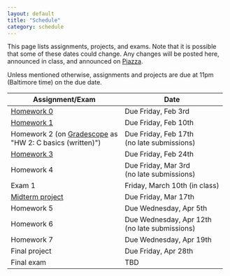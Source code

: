 ```yaml
---
layout: default
title: "Schedule"
category: schedule
---
```


This page lists assignments, projects, and exams. Note that it is possible that some
of these dates could change. Any changes will be posted here, announced in class,
and announced on [Piazza](https://piazza.com/jhu/spring2023/en601220/home).

Unless mentioned otherwise, assignments and projects are due at 11pm (Baltimore time)
on the due date.

Assignment/Exam | Date
--------------- | ----
[Homework 0](assign/hw0.html) | Due Friday, Feb 3rd
[Homework 1](assign/hw1.html) | Due Friday, Feb 10th
Homework 2 (on [Gradescope](https://www.gradescope.com/) as<br>"HW 2: C basics (written)") | Due Friday, Feb 17th<br>(no late submissions)
[Homework 3](assign/hw3.html) | Due Friday, Feb 24th
Homework 4 | Due Friday, Mar 3rd<br>(no late submissions)
Exam 1 | Friday, March 10th (in class)
[Midterm project](assign/midterm.html) | Due Friday, Mar 17th
Homework 5 | Due Wednesday, Apr 5th
Homework 6 | Due Wednesday, Apr 12th<br>(no late submissions)
Homework 7 | Due Wednesday, Apr 19th
Final project | Due Friday, Apr 28th
Final exam | TBD
